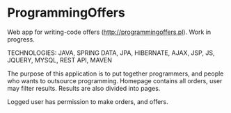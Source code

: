 # ProgrammingOffers
Web app for writing-code offers (http://programmingoffers.pl). Work in progress.

TECHNOLOGIES: JAVA, SPRING DATA, JPA, HIBERNATE, AJAX, JSP, JS, JQUERY, MYSQL, REST API, MAVEN

The purpose of this application is to put together programmers, and people who wants to outsource programming. Homepage contains all orders, user may filter results. Results are also divided into pages.

Logged user has permission to make orders, and offers.
